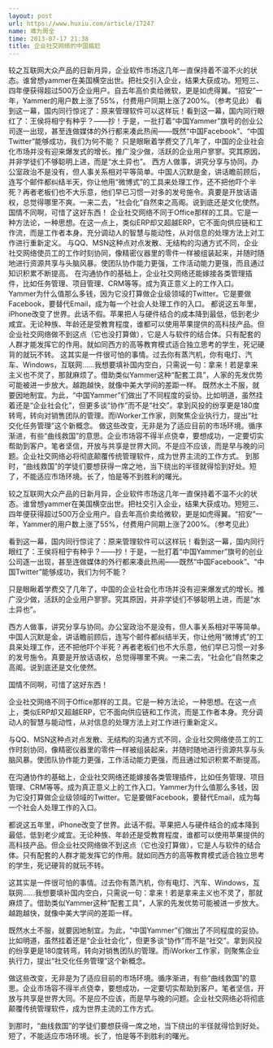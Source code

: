 ```yaml
---
layout: post
url: https://www.huxiu.com/article/17247
name: 难为周全
time: 2013-07-17 21:38
title: 企业社交网络的中国尴尬
---
```

较之互联网大众产品的日新月异，企业软件市场这几年一直保持着不温不火的状态。谁曾想yammer在美国横空出世。把社交引入企业，结果大获成功。短短三、四年便获得超过500万企业用户。自去年高价卖给微软，更是如虎得翼。“招安”一年，Yammer的用户数上涨了55%，付费用户同期上涨了200%。（参考见此） 看到这一幕，国内同行惊诧了：原来管理软件可以这样玩！看到这一幕，国内同行眼红了：王侯将相宁有种乎？——抄！于是，一批打着“中国Yammer”旗号的创业公司逐一出现，甚至连做媒体的外行都来凑此热闹——既然“中国Facebook”、“中国Twitter”能够成功，我们为何不能？ 只是眼瞅着学费交了几年了，中国的企业社会化市场并没有迎来爆发式的增长。推广没少做，活跃的企业用户寥寥。究其原因，并非学徒们不够聪明上进，而是“水土异也”。 西方人做事，讲究分享与协同。办公室政治不是没有，但人事关系相对平等简单。中国人沉默是金，讲话瞻前顾后，连写个邮件都纠结半天，你让他用“微博式”的工具来处理工作，还不把他吓个半死？再者老板们也不大乐意，他们早已习惯一对多的发号施令。真要是开放话语权，总觉得哪里不爽。一来二去，“社会化”自然束之高阁。说到底还是文化使然。 国情不同啊，可惜了这好东西！ 企业社交网络不同于Office那样的工具。它是一种方法论，一种思想。在这一点上，类似ERP却又超越ERP，它不面向供应链和工作流，而是工作者本身。充分调动人的智慧与能动性，从对信息的处理方法上对工作进行重新定义。 与QQ、MSN这种点对点发散、无结构的沟通方式不同，企业社交网络使员工的工作时刻协同，像精密仪器里的零件一样被组装起来，并随时随地进行资源共享与头脑风暴。使团队协作能力更强，工作活动能力更强，而且通过知识积累不断提高。 在沟通协作的基础上，企业社交网络还能嫁接各类管理插件，比如任务管理、项目管理、CRM等等。成为真正意义上的工作入口。Yammer为什么值那么多钱，因为它没打算做企业级领域的Twitter。它是要做Facebook，要替代Email，成为每一个社会人处理工作的入口。 都说这五年里，iPhone改变了世界。此话不假。苹果把人与硬件结合的成本降到最低，低到老少咸宜。无论种族、年龄还是受教育程度，谁都可以使用苹果提供的高科技产品。但企业社交网络做不到这点（它也没打算做），它是人与软件的结合体。只有配套的人群才能发挥它的作用。就如同西方的高等教育模式适合独立思考的学生，死记硬背的就玩不转。 这其实是一件很可怕的事情。过去你有蒸汽机，你有电灯、汽车、Windows，互联网……我想要填补国内空白，只需说一句：拿来！若是拿来主义也不灵了，那就麻烦了。借助类似Yammer这种“配套工具”，人家的先发优势可能被进一步放大。越跑越快，就像中美大学间的差距一样。 既然水土不服，就要因地制宜。为此，“中国Yammer”们做出了不同程度的妥协。比如明道，虽然挂着还是“企业社会化”，但更多谈“协作”而不是“社交”。拿到风投的纷享更是180度转弯，转向对销售团队的管理。而iWorker工作家，则聚焦企业执行力，提出“社交化任务管理”这个新概念。 做这些改变，无非是为了适应目前的市场环境。循序渐进，有些“曲线救国”的意思。企业市场容不得半点侥幸，要想成功，一定要切实帮助到客户。笔者坚信，开放与共享是世界大同。不是应不应该，而是早与晚的问题。企业社交网络必将彻底颠覆传统管理软件，成为世界主流的工作方式。 到那时，“曲线救国”的学徒们要想获得一席之地，当下绕出的半径就得恰到好处。短了，不能适应市场环境。长了，怕是等不到胜利的曙光。

较之互联网大众产品的日新月异，企业软件市场这几年一直保持着不温不火的状态。谁曾想yammer在美国横空出世。把社交引入企业，结果大获成功。短短三、四年便获得超过500万企业用户。自去年高价卖给微软，更是如虎得翼。“招安”一年，Yammer的用户数上涨了55%，付费用户同期上涨了200%。（参考见此）

看到这一幕，国内同行惊诧了：原来管理软件可以这样玩！看到这一幕，国内同行眼红了：王侯将相宁有种乎？——抄！于是，一批打着“中国Yammer”旗号的创业公司逐一出现，甚至连做媒体的外行都来凑此热闹——既然“中国Facebook”、“中国Twitter”能够成功，我们为何不能？

只是眼瞅着学费交了几年了，中国的企业社会化市场并没有迎来爆发式的增长。推广没少做，活跃的企业用户寥寥。究其原因，并非学徒们不够聪明上进，而是“水土异也”。

西方人做事，讲究分享与协同。办公室政治不是没有，但人事关系相对平等简单。中国人沉默是金，讲话瞻前顾后，连写个邮件都纠结半天，你让他用“微博式”的工具来处理工作，还不把他吓个半死？再者老板们也不大乐意，他们早已习惯一对多的发号施令。真要是开放话语权，总觉得哪里不爽。一来二去，“社会化”自然束之高阁。说到底还是文化使然。

国情不同啊，可惜了这好东西！

企业社交网络不同于Office那样的工具。它是一种方法论，一种思想。在这一点上，类似ERP却又超越ERP，它不面向供应链和工作流，而是工作者本身。充分调动人的智慧与能动性，从对信息的处理方法上对工作进行重新定义。

与QQ、MSN这种点对点发散、无结构的沟通方式不同，企业社交网络使员工的工作时刻协同，像精密仪器里的零件一样被组装起来，并随时随地进行资源共享与头脑风暴。使团队协作能力更强，工作活动能力更强，而且通过知识积累不断提高。

在沟通协作的基础上，企业社交网络还能嫁接各类管理插件，比如任务管理、项目管理、CRM等等。成为真正意义上的工作入口。Yammer为什么值那么多钱，因为它没打算做企业级领域的Twitter。它是要做Facebook，要替代Email，成为每一个社会人处理工作的入口。

都说这五年里，iPhone改变了世界。此话不假。苹果把人与硬件结合的成本降到最低，低到老少咸宜。无论种族、年龄还是受教育程度，谁都可以使用苹果提供的高科技产品。但企业社交网络做不到这点（它也没打算做），它是人与软件的结合体。只有配套的人群才能发挥它的作用。就如同西方的高等教育模式适合独立思考的学生，死记硬背的就玩不转。

这其实是一件很可怕的事情。过去你有蒸汽机，你有电灯、汽车、Windows，互联网……我想要填补国内空白，只需说一句：拿来！若是拿来主义也不灵了，那就麻烦了。借助类似Yammer这种“配套工具”，人家的先发优势可能被进一步放大。越跑越快，就像中美大学间的差距一样。

既然水土不服，就要因地制宜。为此，“中国Yammer”们做出了不同程度的妥协。比如明道，虽然挂着还是“企业社会化”，但更多谈“协作”而不是“社交”。拿到风投的纷享更是180度转弯，转向对销售团队的管理。而iWorker工作家，则聚焦企业执行力，提出“社交化任务管理”这个新概念。

做这些改变，无非是为了适应目前的市场环境。循序渐进，有些“曲线救国”的意思。企业市场容不得半点侥幸，要想成功，一定要切实帮助到客户。笔者坚信，开放与共享是世界大同。不是应不应该，而是早与晚的问题。企业社交网络必将彻底颠覆传统管理软件，成为世界主流的工作方式。

到那时，“曲线救国”的学徒们要想获得一席之地，当下绕出的半径就得恰到好处。短了，不能适应市场环境。长了，怕是等不到胜利的曙光。

